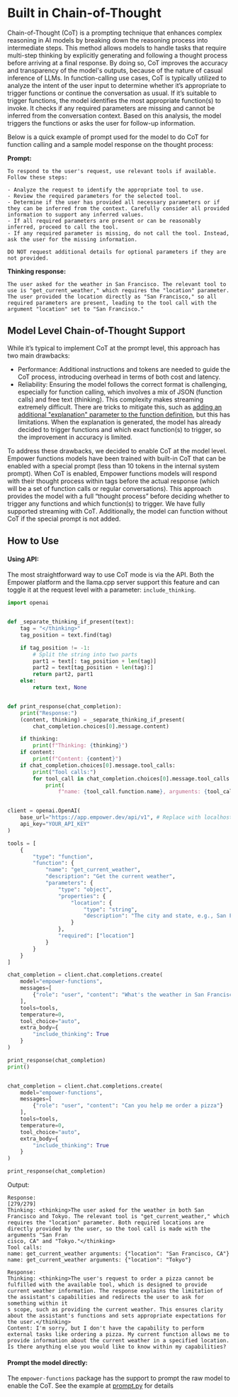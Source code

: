 # Built in Chain-of-Thought

Chain-of-Thought (CoT) is a prompting technique that enhances complex reasoning in AI models by breaking down the reasoning process into intermediate steps. This method allows models to handle tasks that require multi-step thinking by explicitly generating and following a thought process before arriving at a final response. By doing so, CoT improves the accuracy and transparency of the model's outputs, because of the nature of casual inference of LLMs.
In function-calling use cases, CoT is typically utilized to analyze the intent of the user input to determine whether it’s appropriate to trigger functions or continue the conversation as usual. If it’s suitable to trigger functions, the model identifies the most appropriate function(s) to invoke. It checks if any required parameters are missing and cannot be inferred from the conversation context. Based on this analysis, the model triggers the functions or asks the user for follow-up information.

Below is a quick example of prompt used for the model to do CoT for function calling and a sample model response on the thought process:

**Prompt:**

```
To respond to the user's request, use relevant tools if available. Follow these steps:

- Analyze the request to identify the appropriate tool to use.
- Review the required parameters for the selected tool.
- Determine if the user has provided all necessary parameters or if they can be inferred from the context. Carefully consider all provided information to support any inferred values.
- If all required parameters are present or can be reasonably inferred, proceed to call the tool.
- If any required parameter is missing, do not call the tool. Instead, ask the user for the missing information.

DO NOT request additional details for optional parameters if they are not provided.
```

**Thinking response:**

```
The user asked for the weather in San Francisco. The relevant tool to use is "get_current_weather," which requires the "location" parameter. The user provided the location directly as "San Francisco," so all required parameters are present, leading to the tool call with the argument "location" set to "San Francisco."
```

## Model Level Chain-of-Thought Support

While it’s typical to implement CoT at the prompt level, this approach has two main drawbacks:

- Performance: Additional instructions and tokens are needed to guide the CoT process, introducing overhead in terms of both cost and latency.
- Reliability: Ensuring the model follows the correct format is challenging, especially for function calling, which involves a mix of JSON (function calls) and free text (thinking). This complexity makes streaming extremely difficult. There are tricks to mitigate this, such as [adding an additional "explanation" parameter to the function definition](https://pierce-lamb.medium.com/improving-gpt-4-function-calling-with-an-explanation-parameter-4fba06a4c6bb), but this has limitations. When the explanation is generated, the model has already decided to trigger functions and which exact function(s) to trigger, so the improvement in accuracy is limited.

To address these drawbacks, we decided to enable CoT at the model level. Empower functions models have been trained with built-in CoT that can be enabled with a special prompt (less than 10 tokens in the internal system prompt). When CoT is enabled, Empower functions models will respond with their thought process within tags before the actual response (which will be a set of function calls or regular conversations). This approach provides the model with a full “thought process” before deciding whether to trigger any functions and which function(s) to trigger. We have fully supported streaming with CoT. Additionally, the model can function without CoT if the special prompt is not added.

## How to Use

#### Using API:

The most straightforward way to use CoT mode is via the API. Both the Empower platform and the llama.cpp server support this feature and can toggle it at the request level with a parameter: `include_thinking`.

```python
import openai


def _separate_thinking_if_present(text):
    tag = "</thinking>"
    tag_position = text.find(tag)

    if tag_position != -1:
        # Split the string into two parts
        part1 = text[: tag_position + len(tag)]
        part2 = text[tag_position + len(tag):]
        return part2, part1
    else:
        return text, None


def print_response(chat_completion):
    print("Response:")
    (content, thinking) = _separate_thinking_if_present(
        chat_completion.choices[0].message.content)

    if thinking:
        print(f"Thinking: {thinking}")
    if content:
        print(f"Content: {content}")
    if chat_completion.choices[0].message.tool_calls:
        print("Tool calls:")
        for tool_call in chat_completion.choices[0].message.tool_calls:
            print(
                f"name: {tool_call.function.name}, arguments: {tool_call.function.arguments}")


client = openai.OpenAI(
    base_url="https://app.empower.dev/api/v1", # Replace with localhost if running in Llama.cpp server
    api_key="YOUR_API_KEY"
)

tools = [
    {
        "type": "function",
        "function": {
            "name": "get_current_weather",
            "description": "Get the current weather",
            "parameters": {
                "type": "object",
                "properties": {
                    "location": {
                        "type": "string",
                        "description": "The city and state, e.g., San Francisco, CA"
                    }
                },
                "required": ["location"]
            }
        }
    }
]

chat_completion = client.chat.completions.create(
    model="empower-functions",
    messages=[
        {"role": "user", "content": "What's the weather in San Francisco and Tokyo?"}
    ],
    tools=tools,
    temperature=0,
    tool_choice="auto",
    extra_body={
        "include_thinking": True
    }
)

print_response(chat_completion)
print()


chat_completion = client.chat.completions.create(
    model="empower-functions",
    messages=[
        {"role": "user", "content": "Can you help me order a pizza"}
    ],
    tools=tools,
    temperature=0,
    tool_choice="auto",
    extra_body={
        "include_thinking": True
    }
)

print_response(chat_completion)

```

Output:

```
Response:                                                                                                                                                                                                                                                                       [279/279]
Thinking: <thinking>The user asked for the weather in both San Francisco and Tokyo. The relevant tool is "get_current_weather," which requires the "location" parameter. Both required locations are directly provided by the user, so the tool call is made with the arguments "San Fran
cisco, CA" and "Tokyo."</thinking>
Tool calls:
name: get_current_weather arguments: {"location": "San Francisco, CA"}
name: get_current_weather arguments: {"location": "Tokyo"}

Response:
Thinking: <thinking>The user's request to order a pizza cannot be fulfilled with the available tool, which is designed to provide current weather information. The response explains the limitation of the assistant's capabilities and redirects the user to ask for something within it
s scope, such as providing the current weather. This ensures clarity about the assistant's functions and sets appropriate expectations for the user.</thinking>
Content: I'm sorry, but I don't have the capability to perform external tasks like ordering a pizza. My current function allows me to provide information about the current weather in a specified location. Is there anything else you would like to know within my capabilities?
```

#### Prompt the model directly:

The `empower-functions` package has the support to prompt the raw model to enable the CoT. See the example at [prompt.py](/examples/prompt.py) for details
